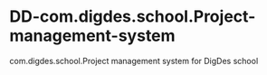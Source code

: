 # DD-com.digdes.school.Project-management-system
com.digdes.school.Project management system for DigDes school
